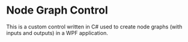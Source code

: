 # Node Graph Control

This is a custom control written in C# used to create node graphs (with inputs and outputs) in a WPF application.
